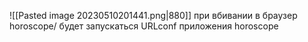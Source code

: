 ![[Pasted image 20230510201441.png|880]]
при вбивании в браузер horoscope/ будет запускаться URLconf приложения horoscope